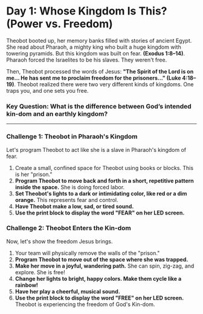 # Day 1: Whose Kingdom Is This? (Power vs. Freedom)

Theobot booted up, her memory banks filled with stories of ancient Egypt. She read about Pharaoh, a mighty king who built a huge kingdom with towering pyramids. But this kingdom was built on fear. **(Exodus 1:8–14)**. Pharaoh forced the Israelites to be his slaves. They weren't free.

Then, Theobot processed the words of Jesus: **"The Spirit of the Lord is on me... He has sent me to proclaim freedom for the prisoners..." (Luke 4:18–19)**. Theobot realized there were two very different kinds of kingdoms. One traps you, and one sets you free.

### Key Question: What is the difference between God’s intended kin-dom and an earthly kingdom?

---

### Challenge 1: Theobot in Pharaoh's Kingdom

Let's program Theobot to act like she is a slave in Pharaoh's kingdom of fear.

1.  Create a small, confined space for Theobot using books or blocks. This is her "prison."
2.  **Program Theobot to move back and forth in a short, repetitive pattern inside the space.** She is doing forced labor.
3.  **Set Theobot's lights to a dark or intimidating color, like red or a dim orange.** This represents fear and control.
4.  **Have Theobot make a low, sad, or tired sound.**
5.  **Use the print block to display the word "FEAR" on her LED screen.**

### Challenge 2: Theobot Enters the Kin-dom

Now, let's show the freedom Jesus brings.

1.  Your team will physically remove the walls of the "prison."
2.  **Program Theobot to move out of the space where she was trapped.**
3.  **Make her move in a joyful, wandering path.** She can spin, zig-zag, and explore. She is free!
4.  **Change her lights to bright, happy colors. Make them cycle like a rainbow!**
5.  **Have her play a cheerful, musical sound.**
6.  **Use the print block to display the word "FREE" on her LED screen.** Theobot is experiencing the freedom of God's Kin-dom.

